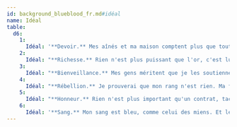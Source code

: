 ```yaml
---
id: background_blueblood_fr.md#idéal
name: Idéal
table:
  d6:
    1:
      Idéal: '**Devoir.** Mes aînés et ma maison comptent plus que tout, et je leur dois respect et obéissance.'
    2:
      Idéal: "**Richesse.** Rien n'est plus puissant que l'or, c'est lui qui maintient mon pouvoir et je ne reculerai devant rien pour l'amasser."
    3:
      Idéal: "**Bienveillance.** Mes gens méritent que je les soutienne et les protège. C'est le sens premier de mon rang."
    4:
      Idéal: "**Rébellion.** Je prouverai que mon rang n'est rien. Ma famille comprendra que seuls les actes comptent."
    5:
      Idéal: "**Honneur.** Rien n'est plus important qu'un contrat, tacite ou écrit. Je respecte mes engagements, il en va de mon honneur."
    6:
      Idéal: '**Sang.** Mon sang est bleu, comme celui des miens. Et le sang passe avant tout.'
---
```


